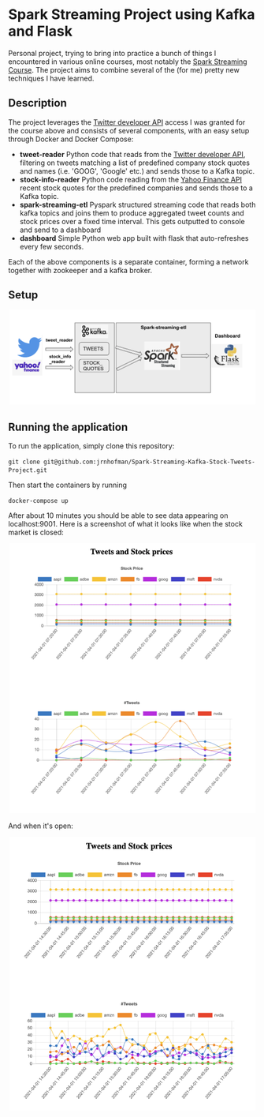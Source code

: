 # Spark Streaming Project using Kafka and Flask
Personal project, trying to bring into practice a bunch of things I encountered in various online courses, most notably the [Spark Streaming Course](https://www.udemy.com/course/taming-big-data-with-spark-streaming-hands-on/). The project aims to combine several of the (for me) pretty new techniques I have learned.

## Description
The project leverages the [Twitter developer API](https://developer.twitter.com/en) access I was granted for the course above and consists of several components, with an easy setup through Docker and Docker Compose:
- **tweet-reader** Python code that reads from the [Twitter developer API](https://developer.twitter.com/en), filtering on tweets matching a list of predefined company stock quotes and names (i.e. 'GOOG', 'Google' etc.) and sends those to a Kafka topic.
- **stock-info-reader** Python code reading from the [Yahoo Finance API](http://theautomatic.net/yahoo_fin-documentation/) recent stock quotes for the predefined companies and sends those to a Kafka topic.
- **spark-streaming-etl** Pyspark structured streaming code that reads both kafka topics and joins them to produce aggregated tweet counts and stock prices over a fixed time interval. This gets outputted to console and send to a dashboard
- **dashboard** Simple Python web app built with flask that auto-refreshes every few seconds.

Each of the above components is a separate container, forming a network together with zookeeper and a kafka broker.

## Setup

<p align="center"><img src="https://raw.githubusercontent.com/jrnhofman/Spark-Streaming-Kafka-Stock-Tweets-Project/master/images/layout.png" width="500"/></p>

## Running the application
To run the application, simply clone this repository:

`git clone git@github.com:jrnhofman/Spark-Streaming-Kafka-Stock-Tweets-Project.git`

Then start the containers by running

`docker-compose up`

After about 10 minutes you should be able to see data appearing on localhost:9001. Here is a screenshot of what it looks like when the stock market is closed:

<p align="center"><img src="https://raw.githubusercontent.com/jrnhofman/Spark-Streaming-Kafka-Stock-Tweets-Project/master/images/closed_stockmarket.png" width="500"/></p>

And when it's open:

<p align="center"><img src="https://raw.githubusercontent.com/jrnhofman/Spark-Streaming-Kafka-Stock-Tweets-Project/master/images/open_stockmarket.png" width="500"/></p>
